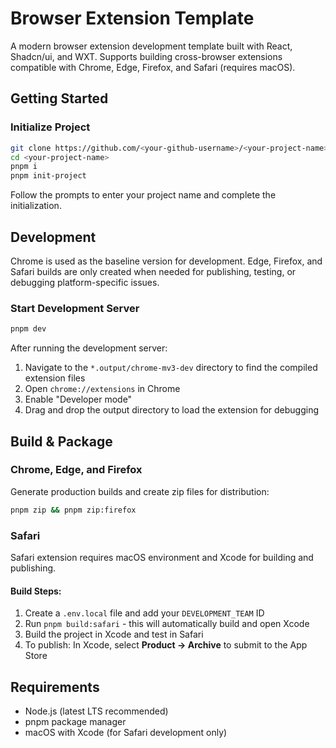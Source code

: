 # Browser Extension Template

A modern browser extension development template built with React, Shadcn/ui, and WXT. Supports building cross-browser extensions compatible with Chrome, Edge, Firefox, and Safari (requires macOS).

## Getting Started

### Initialize Project

```sh
git clone https://github.com/<your-github-username>/<your-project-name>.git
cd <your-project-name>
pnpm i
pnpm init-project
```

Follow the prompts to enter your project name and complete the initialization.

## Development

Chrome is used as the baseline version for development. Edge, Firefox, and Safari builds are only created when needed for publishing, testing, or debugging platform-specific issues.

### Start Development Server

```sh
pnpm dev
```

After running the development server:
1. Navigate to the `*.output/chrome-mv3-dev` directory to find the compiled extension files
2. Open `chrome://extensions` in Chrome
3. Enable "Developer mode"
4. Drag and drop the output directory to load the extension for debugging

## Build & Package

### Chrome, Edge, and Firefox

Generate production builds and create zip files for distribution:

```sh
pnpm zip && pnpm zip:firefox
```

### Safari

Safari extension requires macOS environment and Xcode for building and publishing.

#### Build Steps:

1. Create a `.env.local` file and add your `DEVELOPMENT_TEAM` ID
2. Run `pnpm build:safari` - this will automatically build and open Xcode
3. Build the project in Xcode and test in Safari
4. To publish: In Xcode, select **Product → Archive** to submit to the App Store

## Requirements

- Node.js (latest LTS recommended)
- pnpm package manager
- macOS with Xcode (for Safari development only)
